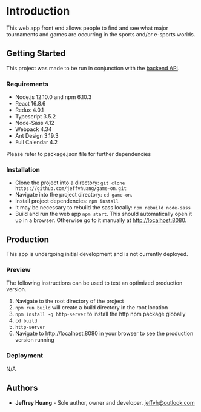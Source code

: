 # Introduction

This web app front end allows people to find and see what major tournaments and games are occurring in the sports and/or e-sports worlds.

## Getting Started

This project was made to be run in conjunction with the [backend API](https://github.com/jeffvhuang/game-on-api.git).

### Requirements

- Node.js 12.10.0 and npm 6.10.3
- React 16.8.6
- Redux 4.0.1
- Typescript 3.5.2
- Node-Sass 4.12
- Webpack 4.34
- Ant Design 3.19.3
- Full Calendar 4.2

Please refer to package.json file for further dependencies

### Installation

- Clone the project into a directory: `git clone https://github.com/jeffvhuang/game-on.git`
- Navigate into the project directory: `cd game-on`.
- Install project dependencies: `npm install`
- It may be necessary to rebuild the sass locally: `npm rebuild node-sass`
- Build and run the web app `npm start`. This should automatically open it up in a browser. Otherwise go to it manually at [http://localhost:8080](http://localhost:8080).

## Production

This app is undergoing initial development and is not currently deployed.

### Preview

The following instructions can be used to test an optimized production version.

1. Navigate to the root directory of the project
2. `npm run build` will create a build directory in the root location
3. `npm install -g http-server` to install the http npm package globally
4. `cd build`
5. `http-server`
6. Navigate to http://localhost:8080 in your browser to see the production version running

### Deployment

N/A

## Authors

- **Jeffrey Huang** - Sole author, owner and developer. jeffvh@outlook.com
